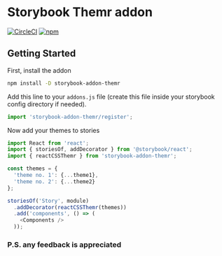 # Storybook Themr addon

[![CircleCI](https://img.shields.io/circleci/project/github/steplov/storybook-addon-themr/master.svg)](https://circleci.com/gh/steplov/storybook-addon-themr/tree/master)
[![npm](https://img.shields.io/npm/v/storybook-addon-themr.svg)](https://www.npmjs.com/package/storybook-addon-themr)

## Getting Started

First, install the addon

```sh
npm install -D storybook-addon-themr
```

Add this line to your `addons.js` file (create this file inside your storybook config directory if needed).

```js
import 'storybook-addon-themr/register';
```

Now add your themes to stories

```js
import React from 'react';
import { storiesOf, addDecorator } from '@storybook/react';
import { reactCSSThemr } from 'storybook-addon-themr';

const themes = {
  'theme no. 1': {...theme1},
  'theme no. 2': {...theme2}
};

storiesOf('Story', module)
  .addDecorator(reactCSSThemr(themes))
  .add('components', () => (
    <Components />
  ));
```

### P.S. any feedback is appreciated